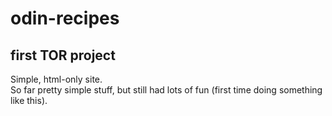 # odin-recipes

## first TOR project

Simple, html-only site.  
So far pretty simple stuff, but still had lots of fun (first time doing something like this).  